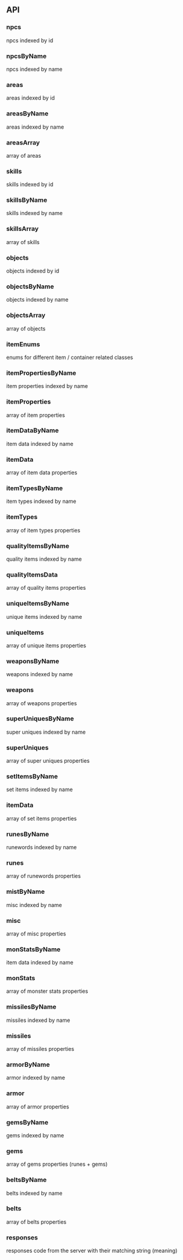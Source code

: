 ## API

### npcs

npcs indexed by id 

### npcsByName

npcs indexed by name

### areas

areas indexed by id 

### areasByName

areas indexed by name

### areasArray

array of areas

### skills

skills indexed by id 

### skillsByName

skills indexed by name

### skillsArray

array of skills

### objects

objects indexed by id 

### objectsByName

objects indexed by name

### objectsArray

array of objects

### itemEnums

enums for different item / container related classes

### itemPropertiesByName

item properties indexed by name

### itemProperties

array of item properties

### itemDataByName

item data indexed by name

### itemData

array of item data properties

### itemTypesByName

item types indexed by name

### itemTypes

array of item types properties

### qualityItemsByName

quality items indexed by name

### qualityItemsData

array of quality items properties

### uniqueItemsByName

unique items indexed by name

### uniqueItems

array of unique items properties

### weaponsByName

weapons indexed by name

### weapons

array of weapons properties

### superUniquesByName

super uniques indexed by name

### superUniques

array of super uniques properties

### setItemsByName

set items indexed by name

### itemData

array of set items properties

### runesByName

runewords indexed by name

### runes

array of runewords properties

### mistByName

misc indexed by name

### misc

array of misc properties

### monStatsByName

item data indexed by name

### monStats

array of monster stats properties

### missilesByName

missiles indexed by name

### missiles

array of missiles properties

### armorByName

armor indexed by name

### armor

array of armor properties

### gemsByName

gems indexed by name

### gems

array of gems properties (runes + gems)

### beltsByName

belts indexed by name

### belts

array of belts properties

### responses

responses code from the server with their matching string (meaning)
